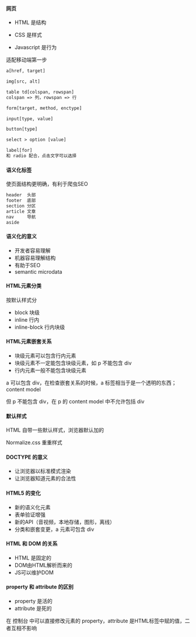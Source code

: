 #### 网页

- HTML        是结构
- CSS            是样式

- Javascript  是行为



适配移动端第一步

<mete name="viewport" content="width=device-width"> 

```html
a[href, target]

img[src, alt]

table td[colspan, rowspan]
colspan => 列，rowspan => 行

form[target, method, enctype]

input[type, value]

button[type]

select > option [value]

label[for]
和 radio 配合，点击文字可以选择
```



#### 语义化标签

使页面结构更明确，有利于爬虫SEO

```html
header	头部
footer 	底部
section	分区
article	文章
nav		导航
aside	
```



#### 语义化的意义

- 开发者容易理解
- 机器容易理解结构
- 有助于SEO
- semantic microdata



#### HTML元素分类

按默认样式分

* block 块级
* inline 行内
* inline-block 行内块级



#### HTML元素嵌套关系

- 块级元素可以包含行内元素
- 块级元素不一定能包含块级元素，如 p 不能包含 div
- 行内元素一般不能包含块级元素

a 可以包含 div，在检查嵌套关系的时候，a 标签相当于是一个透明的东西；content model

但 p 不能包含  div，在 p 的 content model 中不允许包括 div 



#### 默认样式

HTML 自带一些默认样式，浏览器默认加的

Normalize.css  重重样式



#### DOCTYPE 的意义

- 让浏览器以标准模式渲染
- 让浏览器知道元素的合法性



#### HTML5 的变化

- 新的语义化元素
- 表单验证增强
- 新的API（音视频，本地存储，图形，离线）
- 分类和嵌套变更，a 元素可包含 div 



#### HTML 和 DOM 的关系

- HTML 是固定的
- DOM由HTML解析而来的
- JS可以维护DOM



#### property 和 attribute 的区别

- property 是活的
- attribute 是死的

在 控制台 中可以直接修改元素的 property，attribute 是HTML标签中赋的值，二者互相不影响































































